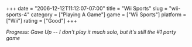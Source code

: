 +++
date = "2006-12-12T11:12:07-07:00"
title = "Wii Sports"
slug = "wii-sports-4"
category = ["Playing A Game"]
game = ["Wii Sports"]
platform = ["Wii"]
rating = ["Good"]
+++

<i>Progress: Gave Up -- I don't play it much solo, but it's still the #1 party game</i>